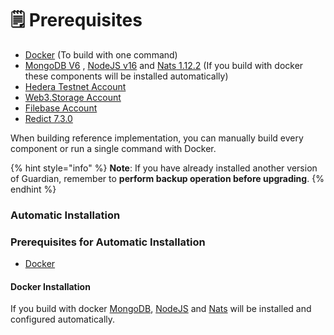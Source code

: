 # 🗒️ Prerequisites

* [Docker](https://www.docker.com/) (To build with one command)
* [MongoDB](https://www.mongodb.com/)[ V6](https://www.mongodb.com/) , [NodeJS](https://nodejs.org/)[ v16](https://nodejs.org/en) and [Nats](https://nats.io/)[ 1.12.2](https://nats.io/) (If you build with docker these components will be installed automatically)
* [Hedera Testnet Account](https://portal.hedera.com/)
* [Web3.Storage Account](https://web3.storage/)
* [Filebase Account](https://filebase.com/)
* [Redict 7.3.0](https://redict.io/)

When building reference implementation, you can manually build every component or run a single command with Docker.

{% hint style="info" %}
**Note**: If you have already installed another version of Guardian, remember to **perform backup operation before upgrading**.
{% endhint %}

### Automatic Installation

### Prerequisites for Automatic Installation

* [Docker](https://www.docker.com/)

#### Docker Installation

If you build with docker [MongoDB](https://www.mongodb.com), [NodeJS](https://nodejs.org) and [Nats](https://nats.io/) will be installed and configured automatically.
